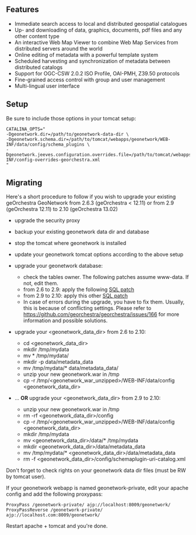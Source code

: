 Features
--------

* Immediate search access to local and distributed geospatial catalogues
* Up- and downloading of data, graphics, documents, pdf files and any other content type
* An interactive Web Map Viewer to combine Web Map Services from distributed servers around the world
* Online editing of metadata with a powerful template system
* Scheduled harvesting and synchronization of metadata between distributed catalogs
* Support for OGC-CSW 2.0.2 ISO Profile, OAI-PMH, Z39.50 protocols
* Fine-grained access control with group and user management
* Multi-lingual user interface


Setup
-----

Be sure to include those options in your tomcat setup:

    CATALINA_OPTS="
    -Dgeonetwork.dir=/path/to/geonetwork-data-dir \
    -Dgeonetwork.schema.dir=/path/to/tomcat/webapps/geonetwork/WEB-INF/data/config/schema_plugins \
    -Dgeonetwork.jeeves.configuration.overrides.file=/path/to/tomcat/webapps/geonetwork/WEB-INF/config-overrides-georchestra.xml
    "


Migrating
---------

Here's a short procedure to follow if you wish to upgrade your existing geOrchestra GeoNetwork from 2.6.3 (geOrchestra < 12.11) or from 2.9 (geOrchestra 12.11) to 2.10 (geOrchestra 13.02)

* upgrade the security proxy

* backup your existing geonetwork data dir and database

* stop the tomcat where geonetwork is installed

* update your geonetwork tomcat options according to the above setup

* upgrade your geonetwork database:
  * check the tables owner. The following patches assume www-data. If not, edit them.
  * from 2.6 to 2.9: apply the following [SQL patch](https://github.com/georchestra/geonetwork/blob/georchestra-29/web/src/main/webapp/WEB-INF/classes/setup/sql-georchestra/migrate/1211/db-migrate-default.sql) 
  * from 2.9 to 2.10: apply this other [SQL patch](https://github.com/georchestra/geonetwork/blob/georchestra-29/web/src/main/webapp/WEB-INF/classes/setup/sql-georchestra/migrate/1302/db-migrate-default.sql)
  * In case of errors during the upgrade, you have to fix them. Usually, this is because of conflicting settings. Please refer to https://github.com/georchestra/georchestra/issues/166 for more information and possible solutions.

* upgrade your \<geonetwork_data_dir\> from 2.6 to 2.10:
  * cd \<geonetwork_data_dir\>
  * mkdir /tmp/mydata
  * mv * /tmp/mydata/
  * mkdir -p data/metadata_data
  * mv /tmp/mydata/* data/metadata_data/
  * unzip your new geonetwork.war in /tmp
  * cp -r /tmp/\<geonetwork_war_unzipped\>/WEB-INF/data/config \<geonetwork_data_dir\>

* ... **OR** upgrade your \<geonetwork_data_dir\> from 2.9 to 2.10:
  * unzip your new geonetwork.war in /tmp
  * rm -rf \<geonetwork_data_dir\>/config
  * cp -r /tmp/\<geonetwork_war_unzipped\>/WEB-INF/data/config \<geonetwork_data_dir\>
  * mkdir /tmp/mydata
  * mv \<geonetwork_data_dir\>/data/* /tmp/mydata
  * mkdir \<geonetwork_data_dir\>/data/metadata_data
  * mv /tmp/mydata/* \<geonetwork_data_dir\>/data/metadata_data
  * rm -f \<geonetwork_data_dir\>/config/schemaplugin-uri-catalog.xml


Don't forget to check rights on your geonetwork data dir files (must be RW by tomcat user).

If your geonetwork webapp is named geonetwork-private, edit your apache config and add the following proxypass:

    ProxyPass /geonetwork-private/ ajp://localhost:8009/geonetwork/
    ProxyPassReverse /geonetwork-private/ ajp://localhost.com:8009/geonetwork/

Restart apache + tomcat and you're done.
